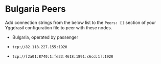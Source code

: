 # Bulgaria Peers

Add connection strings from the below list to the `Peers: []` section of your
Yggdrasil configuration file to peer with these nodes.

* Bulgaria, operated by passenger

 * `tcp://82.118.227.155:1920`
 * `tcp://[2a01:8740:1:fe33:4618:1891:c6cd:1]:1920`

